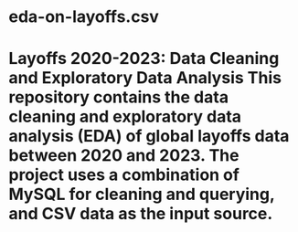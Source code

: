 # eda-on-layoffs.csv
# Layoffs 2020-2023: Data Cleaning and Exploratory Data Analysis  This repository contains the data cleaning and exploratory data analysis (EDA) of global layoffs data between 2020 and 2023. The project uses a combination of **MySQL** for cleaning and querying, and **CSV data** as the input source.
